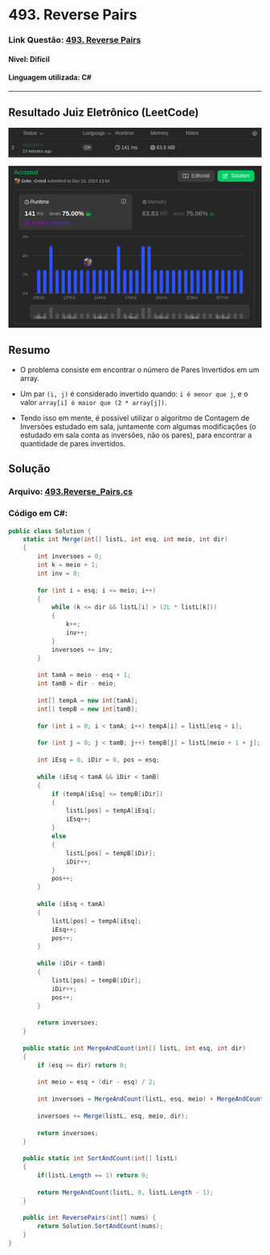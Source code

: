 # 493. Reverse Pairs

### Link Questão: [493. Reverse Pairs](https://leetcode.com/problems/reverse-pairs/description/)

#### Nível: Difícil

#### Linguagem utilizada: C#

---

## Resultado Juiz Eletrônico (LeetCode)

<center>

![Resultado](../../assets/accepted_hard_1.png)

![Resultado Detalhado](../../assets/details_hard_1.png)

</center>

## Resumo

- O problema consiste em encontrar o número de Pares Invertidos em um array.

- Um par `(i, j)` é considerado invertido quando: `i é menor que j`, e o valor `array[i] é maior que (2 * array[j])`.

- Tendo isso em mente, é possível utilizar o algoritmo de Contagem de Inversões estudado em sala, juntamente com algumas modificações (o estudado em sala conta as inversões, não os pares), para encontrar a quantidade de pares invertidos.

## Solução

### Arquivo: [493.Reverse_Pairs.cs](./493.Reverse_Pairs.cs)

### Código em C#:

```cs
public class Solution {
    static int Merge(int[] listL, int esq, int meio, int dir)
    {
        int inversoes = 0;
        int k = meio + 1;
        int inv = 0;
        
        for (int i = esq; i <= meio; i++)
        {
            while (k <= dir && listL[i] > (2L * listL[k]))
            {
                k++;
                inv++;
            }
            inversoes += inv;
        }
        
        int tamA = meio - esq + 1;
        int tamB = dir - meio;
        
        int[] tempA = new int[tamA];
        int[] tempB = new int[tamB];
        
        for (int i = 0; i < tamA; i++) tempA[i] = listL[esq + i];

        for (int j = 0; j < tamB; j++) tempB[j] = listL[meio + 1 + j];

        int iEsq = 0, iDir = 0, pos = esq;

        while (iEsq < tamA && iDir < tamB)
        {
            if (tempA[iEsq] <= tempB[iDir])
            {
                listL[pos] = tempA[iEsq];
                iEsq++;
            }
            else
            {
                listL[pos] = tempB[iDir];
                iDir++;
            }
            pos++;
        }
        
        while (iEsq < tamA)
        {
            listL[pos] = tempA[iEsq];
            iEsq++;
            pos++;
        }
        
        while (iDir < tamB)
        {
            listL[pos] = tempB[iDir];
            iDir++;
            pos++;
        }

        return inversoes;
    }
    
    public static int MergeAndCount(int[] listL, int esq, int dir)
    {
        if (esq >= dir) return 0;

        int meio = esq + (dir - esq) / 2;

        int inversoes = MergeAndCount(listL, esq, meio) + MergeAndCount(listL, meio + 1, dir);

        inversoes += Merge(listL, esq, meio, dir);

        return inversoes;
    }

    public static int SortAndCount(int[] listL)
    {
        if(listL.Length == 1) return 0;
        
        return MergeAndCount(listL, 0, listL.Length - 1);
    }
    
    public int ReversePairs(int[] nums) {
        return Solution.SortAndCount(nums);
    }
}
```